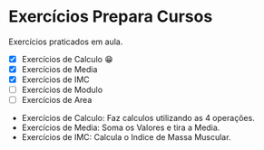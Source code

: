 # Exercícios Prepara Cursos
  Exercícios praticados em aula.

- [x] Exercícios de Calculo :grin:
- [x] Exercícios de Media
- [x] Exercícios de IMC
- [ ] Exercícios de Modulo
- [ ] Exercícios de Area

* Exercícios de Calculo:
  Faz calculos utilizando as 4 operações.
* Exercícios de Media:
  Soma os Valores e tira a Media.  
* Exercícios de IMC:
  Calcula o Indice de Massa Muscular.  